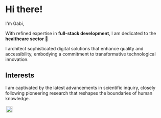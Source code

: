 # Hi there!

I'm Gabi,

With refined expertise in **full-stack development**, I am dedicated to the **healthcare sector** 🏥 

I architect sophisticated digital solutions that enhance quality and accessibility, embodying a commitment to transformative technological innovation.

## Interests  

I am captivated by the latest advancements in scientific inquiry, closely following pioneering research that reshapes the boundaries of human knowledge.

<a href="https://linkedin.com/in/gabrielle-c-5137542b2"><img src="https://cdn-icons-png.flaticon.com/512/174/174857.png" alt="LinkedIn" width="20" height="20" style="background-color: white; border-radius: 3px; padding: 2px;" /></a>
